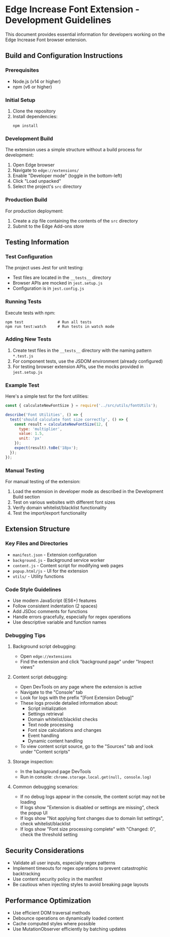 # Edge Increase Font Extension - Development Guidelines

This document provides essential information for developers working on the Edge Increase Font browser extension.

## Build and Configuration Instructions

### Prerequisites
- Node.js (v14 or higher)
- npm (v6 or higher)

### Initial Setup
1. Clone the repository
2. Install dependencies:
   ```
   npm install
   ```

### Development Build
The extension uses a simple structure without a build process for development:
1. Open Edge browser
2. Navigate to `edge://extensions/`
3. Enable "Developer mode" (toggle in the bottom-left)
4. Click "Load unpacked"
5. Select the project's `src` directory

### Production Build
For production deployment:
1. Create a zip file containing the contents of the `src` directory
2. Submit to the Edge Add-ons store

## Testing Information

### Test Configuration
The project uses Jest for unit testing:
- Test files are located in the `__tests__` directory
- Browser APIs are mocked in `jest.setup.js`
- Configuration is in `jest.config.js`

### Running Tests
Execute tests with npm:
```
npm test               # Run all tests
npm run test:watch     # Run tests in watch mode
```

### Adding New Tests
1. Create test files in the `__tests__` directory with the naming pattern `*.test.js`
2. For component tests, use the JSDOM environment (already configured)
3. For testing browser extension APIs, use the mocks provided in `jest.setup.js`

### Example Test
Here's a simple test for the font utilities:

```javascript
const { calculateNewFontSize } = require('../src/utils/fontUtils');

describe('Font Utilities', () => {
  test('should calculate font size correctly', () => {
    const result = calculateNewFontSize(12, { 
      type: 'multiplier', 
      value: 1.5, 
      unit: 'px' 
    });
    expect(result).toBe('18px');
  });
});
```

### Manual Testing
For manual testing of the extension:
1. Load the extension in developer mode as described in the Development Build section
2. Test on various websites with different font sizes
3. Verify domain whitelist/blacklist functionality
4. Test the import/export functionality

## Extension Structure

### Key Files and Directories
- `manifest.json` - Extension configuration
- `background.js` - Background service worker
- `content.js` - Content script for modifying web pages
- `popup.html/js` - UI for the extension
- `utils/` - Utility functions

### Code Style Guidelines
- Use modern JavaScript (ES6+) features
- Follow consistent indentation (2 spaces)
- Add JSDoc comments for functions
- Handle errors gracefully, especially for regex operations
- Use descriptive variable and function names

### Debugging Tips
1. Background script debugging:
   - Open `edge://extensions`
   - Find the extension and click "background page" under "Inspect views"

2. Content script debugging:
   - Open DevTools on any page where the extension is active
   - Navigate to the "Console" tab
   - Look for logs with the prefix "[Font Extension Debug]"
   - These logs provide detailed information about:
     - Script initialization
     - Settings retrieval
     - Domain whitelist/blacklist checks
     - Text node processing
     - Font size calculations and changes
     - Event handling
     - Dynamic content handling
   - To view content script source, go to the "Sources" tab and look under "Content scripts"

3. Storage inspection:
   - In the background page DevTools
   - Run in console: `chrome.storage.local.get(null, console.log)`

4. Common debugging scenarios:
   - If no debug logs appear in the console, the content script may not be loading
   - If logs show "Extension is disabled or settings are missing", check the popup UI
   - If logs show "Not applying font changes due to domain list settings", check whitelist/blacklist
   - If logs show "Font size processing complete" with "Changed: 0", check the threshold setting

## Security Considerations
- Validate all user inputs, especially regex patterns
- Implement timeouts for regex operations to prevent catastrophic backtracking
- Use content security policy in the manifest
- Be cautious when injecting styles to avoid breaking page layouts

## Performance Optimization
- Use efficient DOM traversal methods
- Debounce operations on dynamically loaded content
- Cache computed styles where possible
- Use MutationObserver efficiently by batching updates
